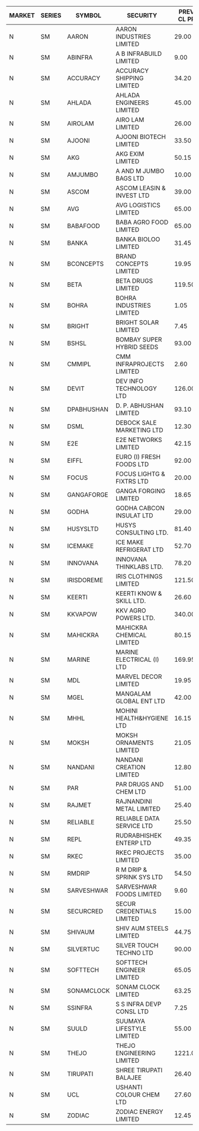 


| MARKET | SERIES | SYMBOL | SECURITY | PREV CL PR | OPEN PRICE | HIGH PRICE | LOW PRICE | CLOSE PRICE | NET TRDVAL | NET TRDQTY | CORP IND | HI 52 WK | LO 52 WK |
| ----- | ----- | ----- | ----- | ----- | ----- | ----- | ----- | ----- | ----- | ----- | ----- | ----- | ----- |
| N | SM | AARON | AARON INDUSTRIES LIMITED | 29.00 | 28.50 | 28.50 | 28.50 | 28.50 | 179550.00 | 6300 |  | 58.00 | 27.50 |
| N | SM | ABINFRA | A B INFRABUILD LIMITED | 9.00 | 8.55 | 8.55 | 8.55 | 8.55 | 171000.00 | 20000 |  | 20.50 | 8.45 |
| N | SM | ACCURACY | ACCURACY SHIPPING LIMITED | 34.20 | 32.50 | 32.50 | 32.50 | 32.50 | 52000.00 | 1600 |  | 42.60 | 12.35 |
| N | SM | AHLADA | AHLADA ENGINEERS LIMITED | 45.00 | 43.60 | 44.35 | 42.00 | 43.00 | 685400.00 | 16000 |  | 69.95 | 36.30 |
| N | SM | AIROLAM | AIRO LAM LIMITED | 26.00 | 26.00 | 26.00 | 26.00 | 26.00 | 78000.00 | 3000 |  | 32.95 | 14.45 |
| N | SM | AJOONI | AJOONI BIOTECH LIMITED | 33.50 | 34.40 | 35.00 | 34.00 | 34.10 | 1916800.00 | 56000 |  | 36.50 | 6.35 |
| N | SM | AKG | AKG EXIM LIMITED | 50.15 | 50.15 | 52.00 | 50.15 | 50.50 | 1011800.00 | 20000 |  | 54.80 | 30.00 |
| N | SM | AMJUMBO | A AND M JUMBO BAGS LTD | 10.00 | 9.80 | 10.50 | 9.80 | 10.50 | 579200.00 | 56000 |  | 14.70 | 5.85 |
| N | SM | ASCOM | ASCOM LEASIN & INVEST LTD | 39.00 | 42.50 | 42.50 | 42.50 | 42.50 | 170000.00 | 4000 |  | 42.50 | 30.00 |
| N | SM | AVG | AVG LOGISTICS LIMITED | 65.00 | 63.00 | 63.00 | 61.75 | 61.75 | 822900.00 | 13200 |  | 87.50 | 23.10 |
| N | SM | BABAFOOD | BABA AGRO FOOD LIMITED | 65.00 | 68.00 | 68.00 | 68.00 | 68.00 | 136000.00 | 2000 |  | 70.00 | 35.20 |
| N | SM | BANKA | BANKA BIOLOO LIMITED | 31.45 | 30.05 | 30.10 | 29.90 | 29.90 | 539700.00 | 18000 |  | 108.95 | 29.90 |
| N | SM | BCONCEPTS | BRAND CONCEPTS LIMITED | 19.95 | 20.00 | 20.00 | 20.00 | 20.00 | 60000.00 | 3000 |  | 35.95 | 13.70 |
| N | SM | BETA | BETA DRUGS LIMITED | 119.50 | 123.60 | 131.45 | 122.50 | 131.45 | 4755880.00 | 36800 |  | 131.45 | 37.00 |
| N | SM | BOHRA | BOHRA INDUSTRIES LIMITED | 1.05 | 1.00 | 1.10 | 1.00 | 1.10 | 16500.00 | 16000 |  | 3.35 | .35 |
| N | SM | BRIGHT | BRIGHT SOLAR LIMITED | 7.45 | 7.45 | 7.75 | 6.75 | 7.25 | 445350.00 | 63000 |  | 19.90 | 4.70 |
| N | SM | BSHSL | BOMBAY SUPER HYBRID SEEDS | 93.00 | 90.00 | 90.00 | 90.00 | 90.00 | 144000.00 | 1600 |  | 134.05 | 77.50 |
| N | SM | CMMIPL | CMM INFRAPROJECTS LIMITED | 2.60 | 2.50 | 2.70 | 2.50 | 2.70 | 77550.00 | 30000 |  | 9.25 | 2.40 |
| N | SM | DEVIT | DEV INFO TECHNOLOGY LTD | 126.00 | 126.00 | 130.50 | 121.20 | 130.50 | 949050.00 | 7500 |  | 130.50 | 57.00 |
| N | SM | DPABHUSHAN | D. P. ABHUSHAN LIMITED | 93.10 | 94.00 | 94.00 | 93.00 | 93.50 | 748000.00 | 8000 |  | 95.85 | 37.50 |
| N | SM | DSML | DEBOCK SALE MARKETING LTD | 12.30 | 12.65 | 12.65 | 12.65 | 12.65 | 75900.00 | 6000 |  | 13.75 | 3.50 |
| N | SM | E2E | E2E NETWORKS LIMITED | 42.15 | 44.25 | 44.25 | 44.25 | 44.25 | 177000.00 | 4000 |  | 44.25 | 13.30 |
| N | SM | EIFFL | EURO (I) FRESH FOODS LTD | 92.00 | 92.00 | 92.00 | 91.75 | 92.00 | 220600.00 | 2400 |  | 131.00 | 71.00 |
| N | SM | FOCUS | FOCUS LIGHTG & FIXTRS LTD | 20.00 | 19.10 | 19.15 | 19.05 | 19.15 | 171900.00 | 9000 |  | 51.00 | 15.50 |
| N | SM | GANGAFORGE | GANGA FORGING LIMITED | 18.65 | 18.10 | 18.75 | 18.10 | 18.75 | 221100.00 | 12000 |  | 19.80 | 8.70 |
| N | SM | GODHA | GODHA CABCON INSULAT LTD | 29.00 | 27.55 | 27.55 | 27.55 | 27.55 | 110200.00 | 4000 |  | 31.35 | 10.95 |
| N | SM | HUSYSLTD | HUSYS CONSULTING LTD. | 81.40 | 81.50 | 89.50 | 81.50 | 83.05 | 2600300.00 | 30000 |  | 89.50 | 20.50 |
| N | SM | ICEMAKE | ICE MAKE REFRIGERAT LTD | 52.70 | 52.05 | 55.30 | 52.00 | 55.30 | 1183400.00 | 22000 |  | 65.50 | 25.65 |
| N | SM | INNOVANA | INNOVANA THINKLABS LTD. | 78.20 | 79.35 | 82.10 | 74.30 | 74.65 | 2203500.00 | 29000 |  | 326.40 | 71.80 |
| N | SM | IRISDOREME | IRIS CLOTHINGS LIMITED | 121.50 | 116.00 | 116.75 | 116.00 | 116.75 | 558800.00 | 4800 |  | 192.00 | 106.25 |
| N | SM | KEERTI | KEERTI KNOW & SKILL LTD. | 26.60 | 25.30 | 25.30 | 25.30 | 25.30 | 156860.00 | 6200 |  | 81.65 | 23.65 |
| N | SM | KKVAPOW | KKV AGRO POWERS LTD. | 340.00 | 357.00 | 357.00 | 357.00 | 357.00 | 89250.00 | 250 |  | 357.00 | 320.00 |
| N | SM | MAHICKRA | MAHICKRA CHEMICAL LIMITED | 80.15 | 81.00 | 82.90 | 81.00 | 82.90 | 245850.00 | 3000 |  | 93.50 | 65.10 |
| N | SM | MARINE | MARINE ELECTRICAL (I) LTD | 169.95 | 170.00 | 172.50 | 169.50 | 170.10 | 19403700.00 | 114000 |  | 172.50 | 78.00 |
| N | SM | MDL | MARVEL DECOR LIMITED | 19.95 | 19.95 | 20.90 | 19.95 | 20.90 | 81700.00 | 4000 |  | 30.00 | 15.00 |
| N | SM | MGEL | MANGALAM GLOBAL ENT LTD | 42.00 | 41.80 | 41.80 | 41.80 | 41.80 | 125400.00 | 3000 |  | 65.10 | 38.00 |
| N | SM | MHHL | MOHINI HEALTH&HYGIENE LTD | 16.15 | 15.35 | 15.35 | 15.35 | 15.35 | 46050.00 | 3000 |  | 23.20 | 11.35 |
| N | SM | MOKSH | MOKSH ORNAMENTS LIMITED | 21.05 | 21.00 | 21.00 | 21.00 | 21.00 | 126000.00 | 6000 |  | 36.25 | 21.00 |
| N | SM | NANDANI | NANDANI CREATION LIMITED | 12.80 | 12.50 | 12.50 | 12.50 | 12.50 | 125000.00 | 10000 |  | 12.80 | 5.50 |
| N | SM | PAR | PAR DRUGS AND CHEM LTD | 51.00 | 51.80 | 51.80 | 51.00 | 51.00 | 205600.00 | 4000 |  | 52.75 | 26.20 |
| N | SM | RAJMET | RAJNANDINI METAL LIMITED | 25.40 | 25.10 | 25.10 | 25.10 | 25.10 | 200800.00 | 8000 |  | 41.30 | 23.85 |
| N | SM | RELIABLE | RELIABLE DATA SERVICE LTD | 25.50 | 26.00 | 26.00 | 26.00 | 26.00 | 62400.00 | 2400 |  | 36.40 | 19.95 |
| N | SM | REPL | RUDRABHISHEK ENTERP LTD | 49.35 | 47.20 | 47.20 | 47.20 | 47.20 | 141600.00 | 3000 |  | 53.55 | 20.60 |
| N | SM | RKEC | RKEC PROJECTS LIMITED | 35.00 | 34.00 | 36.50 | 34.00 | 36.00 | 176000.00 | 5000 |  | 66.65 | 26.20 |
| N | SM | RMDRIP | R M DRIP & SPRINK SYS LTD | 54.50 | 54.50 | 57.00 | 54.50 | 56.95 | 678500.00 | 12000 |  | 63.00 | 14.65 |
| N | SM | SARVESHWAR | SARVESHWAR FOODS LIMITED | 9.60 | 9.60 | 10.05 | 9.60 | 10.05 | 31440.00 | 3200 |  | 33.50 | 8.45 |
| N | SM | SECURCRED | SECUR CREDENTIALS LIMITED | 15.00 | 14.75 | 14.75 | 14.75 | 14.75 | 35400.00 | 2400 |  | 50.00 | 12.15 |
| N | SM | SHIVAUM | SHIV AUM STEELS LIMITED | 44.75 | 45.00 | 45.00 | 45.00 | 45.00 | 2025000.00 | 45000 |  | 46.00 | 41.90 |
| N | SM | SILVERTUC | SILVER TOUCH TECHNO LTD | 90.00 | 90.00 | 90.00 | 90.00 | 90.00 | 90000.00 | 1000 |  | 130.00 | 90.00 |
| N | SM | SOFTTECH | SOFTTECH ENGINEER LIMITED | 65.05 | 65.95 | 68.20 | 65.95 | 68.20 | 1079680.00 | 16000 |  | 76.25 | 32.45 |
| N | SM | SONAMCLOCK | SONAM CLOCK LIMITED | 63.25 | 59.50 | 63.00 | 59.50 | 63.00 | 934500.00 | 15000 |  | 63.25 | 30.80 |
| N | SM | SSINFRA | S S INFRA DEVP CONSL LTD | 7.25 | 7.25 | 7.25 | 6.90 | 6.90 | 63150.00 | 9000 |  | 16.45 | 6.90 |
| N | SM | SUULD | SUUMAYA LIFESTYLE LIMITED | 55.00 | 57.70 | 57.70 | 55.50 | 55.55 | 3169200.00 | 56000 |  | 57.70 | 17.60 |
| N | SM | THEJO | THEJO ENGINEERING LIMITED | 1221.00 | 1200.00 | 1210.00 | 1200.00 | 1210.00 | 964000.00 | 800 |  | 1468.50 | 350.55 |
| N | SM | TIRUPATI | SHREE TIRUPATI BALAJEE | 26.40 | 27.70 | 27.70 | 27.70 | 27.70 | 83100.00 | 3000 |  | 45.00 | 22.40 |
| N | SM | UCL | USHANTI COLOUR CHEM LTD | 27.60 | 30.00 | 32.90 | 30.00 | 32.90 | 125800.00 | 4000 |  | 49.80 | 20.50 |
| N | SM | ZODIAC | ZODIAC ENERGY LIMITED | 12.45 | 13.05 | 13.05 | 13.05 | 13.05 | 52200.00 | 4000 |  | 27.50 | 11.25 |



